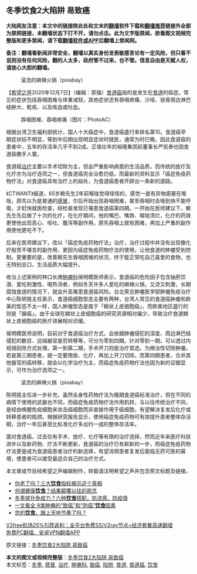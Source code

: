  <h2>冬季饮食2大陷阱 易致癌</h2> <p class="notice"><b>大陆网友注意：本文中的链接除此处和文末的<a href="https://github.com/bannedbook/fanqiang" >翻墙</a>软件下载和<a href="https://github.com/killgcd/justmysocks/blob/master/README.md">翻墙推荐</a>链接外全部为禁网链接，未翻墙状态下打不开，请勿点击。此为文字版禁闻，欲看图文视频完整版和更多禁闻，请下载<a href="https://github.com/bannedbook/fanqiang">翻墙软件或APP</a>后翻墙上禁闻网。</p><p>备注：翻墙看新闻非常安全，翻墙以真实身份发表敏感言论有一定风险，但只看不说则没有任何风险，翻的人太多，政府管不过来，也不管。信息自由是天赋人权，请放心大胆的翻墙。</b></p>  <div class="entry"> <figure><figcaption>滚烫的麻辣火锅（pixabay）</figcaption></figure> <p>【<span class='wp_keywordlink_affiliate'><a href="https://www.soundofhope.org" title="希望之声" target="_blank">希望之声</a></span>2020年12月7日】（编辑：郭强）<a href="https://www.bannedbook.org/bnews/tag/%E9%A3%9F%E9%81%93%E7%99%8C/" class="st_tag internal_tag" rel="tag" title="标签 食道癌 下的日志">食道癌</a>指的是发生在<a href="https://www.bannedbook.org/bnews/tag/%E9%A3%9F%E9%81%93/" class="st_tag internal_tag" rel="tag" title="标签 食道 下的日志">食道</a>的癌症。常见的症状包括吞咽困难与体重减轻，其他症状还有吞咽疼痛、沙哑、锁骨周边淋巴结肿大、乾咳、以及咳血或吐血。</p> <figure><figcaption>吞咽困难、吞咽疼痛（图片：PhotoAC）</figcaption></figure> <p>根据台湾卫生福利部统计，国人十大癌症中，食道癌盛行率排名第10。食道癌早期症状较不明显，等到中后期出现明显症状时就医，通常为时已晚，因此食道癌的患者中，五年的存活率几乎不到2成。正值壮年的裕隆集团前董事长严凯泰也因食道癌撒手人寰。</p>  <p>食道癌<a href="https://www.bannedbook.org/bnews/tag/%e6%b2%bb%e7%96%97/" class="st_tag internal_tag" rel="tag" title="标签 治疗 下的日志">治疗</a>主要以手术切除为主，但会严重影响病患的生活品质，而传统的放疗及化疗亦为治疗选项之一，但食道癌完全治愈仍低，而最新的资料显示「癌症免疫药物疗法」对食道癌具有治疗上的益处，为食道癌患者开辟出一条新的道路。</p> <p>《CTWANT》报道，65岁赖先生2年前喉咙觉得怪怪的，感觉一直有异物感塞在喉咙，原先以为是普通的<a href="https://www.bannedbook.org/bnews/tag/%E6%84%9F%E5%86%92/" class="st_tag internal_tag" rel="tag" title="标签 感冒 下的日志">感冒</a>，尔后开始出现吞咽困难，甚至吞咽时会噎到快不能呼吸，才赶快就医检查，经检查发现已罹患食道癌第四期。一开始在医师建议下，赖先生先后做了十次的化疗，在化疗期间，他的嘴巴、嘴唇、喉咙溃烂，化疗的药效更使他出现恶心、呕吐、腹泻等副作用，原先吞咽上就有困难，再加上严重的副作用使他更吃不下。</p>  <p>后来在医师建议下，改以「癌症免疫药物疗法」治疗，治疗过程中并没有出现像化疗般苦不堪言的副作用，更因为癌症免疫药物疗法的使用，让他食道的肿瘤受到控制，更重要的是，改善赖先生吞咽困难的状况，终于能正常吃自己喜爱的食物，也无特别忌口，生活品质大幅提升。 </p> <p>收治上述案例的林口长庚<a href="https://www.bannedbook.org/bnews/tag/%e8%82%bf%e7%98%a4%e7%a7%91/" class="st_tag internal_tag" rel="tag" title="标签 肿瘤科 下的日志">肿瘤科</a>侯明模医师表示，食道癌的危险因子包含抽菸饮酒、爱吃刺激性、喝热汤者，例如冬天许多人爱吃的麻辣火锅，又烫又刺激，长期腐蚀食道的情况下，就会升高罹患食道癌风险。台北荣总肿瘤医学部肿瘤免疫治疗中心陈明晃主任表示，食道癌细胞型态主要有两种，台湾人常见的食道癌肿瘤和欧美的型态不太一样，国人肿瘤型态是属于「鳞状上皮细胞癌」，而欧美地区盛行的则是「腺癌」。由于全球在鳞状上皮细胞癌的研究资源相对偏少，导致治疗食道鳞状上皮细胞癌的医疗进展相对迟缓。</p>  <p>侯明模医师说明，目前对于食道癌治疗方式，会依据肿瘤侵犯的深度、周边淋巴结侵犯的数目、远端器官是否转移等，可分为零到四期。针对零到一期，可以透过内视镜刮除方式处理。第一到第二期，手术开刀则是治疗首选，为根治性切除肿瘤。若是第三期患者，就一定要用放、化疗，再加上开刀切除。而第四期患者，合并其他器官的癌转移，就会以化学治疗为主，而癌症免疫药物疗法也因为新的证据显示，可作为治疗选项之一。</p> <figure><figcaption>滚烫的麻辣火锅（pixabay）</figcaption></figure> <p>陈明晃主任进一步补充，虽然全身性药物疗法为晚期食道癌标准治疗，但在不同的病情下使用的武器也不同，而癌症免疫药物疗法作用机转，与以往传统治疗不同，是经由唤醒免疫细胞来攻击癌细胞而非直接作用于癌细胞，有望解决复发后化疗或转移患者的瓶颈。根据研究报告显示，使用癌症免疫药物可有效提升患者整体存活期，治疗一年后甚至比标准化疗多出约一成的整体存活率。</p>  <p>面对食道癌，过去仅有手术、放疗、化疗等有限的治疗选择，然而近年来医疗科技进步以及新药物、疗法不断更新，食道癌的治疗已有崭新的一步，而癌症免疫药物疗法更是成为食道癌患者治疗的新选择，有望消弭患者复发后面临无药可医的窘境，使患者可以接受最适合自己的治疗方式。</p> <p>本文章或节目经希望之声编辑制作，转载请注明希望之声并包含原文标题及链接。</p> <ul class='op-related-articles' title='相关阅读'> <li><a href='https://www.bannedbook.org/bnews/health/20201202/1440534.html' target='_blank'>你老了吗？三大<b>饮食</b>指标揭示这个真相</a></li> <li><a href='https://www.bannedbook.org/bnews/comments/20201129/1438837.html' target='_blank'>何谓健康<b>饮食</b>？结果颠覆以往的观念</a></li> <li><a href='https://www.bannedbook.org/bnews/comments/20201127/1438062.html' target='_blank'>冬季提升免疫力？六种<b>饮食</b>搭配，防流感、防疫情</a></li> <li><a href='https://www.bannedbook.org/bnews/health/20201126/1437430.html' target='_blank'>一文看全 9类肿瘤的“致癌”和“防癌”<b>饮食</b>因素</a></li> <li><a href='https://www.bannedbook.org/bnews/comments/20201125/1436844.html' target='_blank'>您的<b>饮食</b>，跟上天地节奏了吗？</a></li> </ul> <p class="texttj"> <a href="https://www.bannedbook.org/forum23/topic22702.html" target="_blank">V2free机场25%引荐返利：全平台免费SS/V2ray节点+经济套餐高速翻墙</a><br/> <a href="https://github.com/bannedbook/fanqiang/wiki/%E7%A6%81%E9%97%BB%E7%BD%91%E5%AE%89%E5%8D%93%E7%BF%BB%E5%A2%99%E6%96%B0%E9%97%BBAPP" target="_blank">免费PC翻墙、安卓VPN翻墙APP</a></p><p>原文链接：<a class="src_link"  href="https://www.soundofhope.org/post/450859" target="_blank">冬季饮食2大陷阱 易致癌</a></p><a name='sharetosocial'></a>       <div><b>本文的图文或视频完整版</b>：<a href='https://www.bannedbook.org/bnews/comments/20201207/1443630.html'>冬季饮食2大陷阱 易致癌</a></div>  </div><!--END ENTRY--> <div class="postfooter"> <div>本文标签：<a href="https://www.bannedbook.org/bnews/tag/%e5%86%ac%e5%ad%a3/" rel="tag">冬季</a>, <a href="https://www.bannedbook.org/bnews/tag/%E6%84%9F%E5%86%92/" rel="tag">感冒</a>, <a href="https://www.bannedbook.org/bnews/tag/%e6%b2%bb%e7%96%97/" rel="tag">治疗</a>, <a href="https://www.bannedbook.org/bnews/tag/%e8%82%bf%e7%98%a4%e7%a7%91/" rel="tag">肿瘤科</a>, <a href="https://www.bannedbook.org/bnews/tag/%e8%87%b4%e7%99%8c/" rel="tag">致癌</a>, <a href="https://www.bannedbook.org/bnews/tag/%E9%99%B7%E9%98%B1/" rel="tag">陷阱</a>, <a href="https://www.bannedbook.org/bnews/tag/%E9%A3%9F%E9%81%93/" rel="tag">食道</a>, <a href="https://www.bannedbook.org/bnews/tag/%E9%A3%9F%E9%81%93%E7%99%8C/" rel="tag">食道癌</a>, <a href="https://www.bannedbook.org/bnews/tag/%e9%a5%ae%e9%a3%9f/" rel="tag">饮食</a></div>  </div><!--END POSTFOOTER--> 
